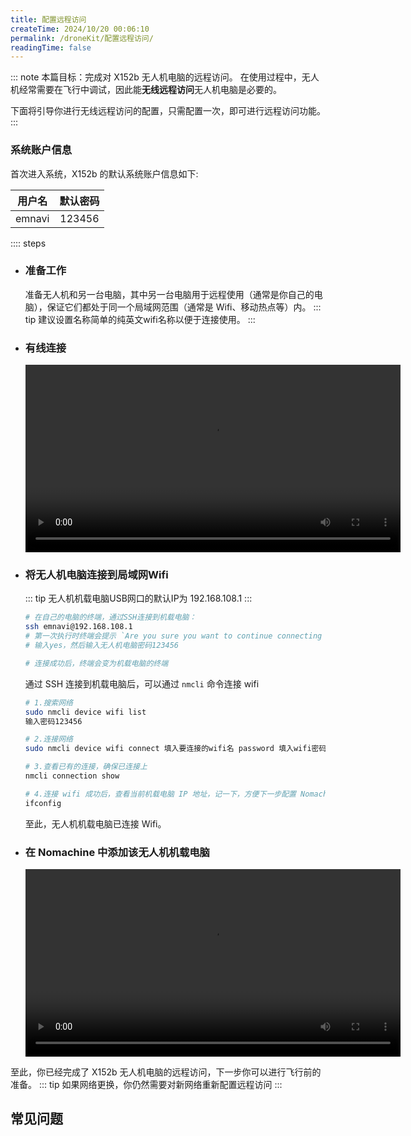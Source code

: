 ```yaml
---
title: 配置远程访问
createTime: 2024/10/20 00:06:10
permalink: /droneKit/配置远程访问/
readingTime: false
---
```


<!-- ## 如何畅快的使用：
需要进行代码编写时，使用 VSCode 进行 SSH 远程访问
需要进行代码执行或可视化查看时，使用 Nomachine 进行远程访问 -->
<!-- TODO(Derkai): 缺一张 VSCode 和 Nomachine 同时使用的图 -->

::: note 本篇目标：完成对 X152b 无人机电脑的远程访问。
在使用过程中，无人机经常需要在飞行中调试，因此能**无线远程访问**无人机电脑是必要的。

下面将引导你进行无线远程访问的配置，只需配置一次，即可进行远程访问功能。
:::

### 系统账户信息
首次进入系统，X152b 的默认系统账户信息如下:

| 用户名        | 默认密码        |
| ------------- |:-------------:|
| emnavi      | 123456 |

:::: steps

- ### 准备工作
    准备无人机和另一台电脑，其中另一台电脑用于远程使用（通常是你自己的电脑），保证它们都处于同一个局域网范围（通常是 Wifi、移动热点等）内。
    ::: tip 建议设置名称简单的纯英文wifi名称以便于连接使用。
    :::

- ### 有线连接

    <div>
    <video width="600" controls>
        <source src="https://emnavi-doc-img.oss-cn-beijing.aliyuncs.com/emnavi_video/intro/usb_connect_drone.mp4" type="video/mp4" />
        您的浏览器不支持 video 标签。
    </video>
    </div>

- ### 将无人机电脑连接到局域网Wifi

    ::: tip 无人机机载电脑USB网口的默认IP为 192.168.108.1
    :::
    ``` bash
    # 在自己的电脑的终端，通过SSH连接到机载电脑：
    ssh emnavi@192.168.108.1
    # 第一次执行时终端会提示 `Are you sure you want to continue connecting (yes/no/[fingerprint])?` 
    # 输入yes，然后输入无人机电脑密码123456

    # 连接成功后，终端会变为机载电脑的终端

    ```

    通过 SSH 连接到机载电脑后，可以通过 `nmcli` 命令连接 wifi

    ``` bash
    # 1.搜索网络
    sudo nmcli device wifi list
    输入密码123456

    # 2.连接网络
    sudo nmcli device wifi connect 填入要连接的wifi名 password 填入wifi密码

    # 3.查看已有的连接，确保已连接上
    nmcli connection show

    # 4.连接 wifi 成功后，查看当前机载电脑 IP 地址，记一下，方便下一步配置 Nomachine
    ifconfig
    ```
    至此，无人机机载电脑已连接 Wifi。

- ### 在 Nomachine 中添加该无人机机载电脑
    <div>
    <video width="600" controls>
        <source src="https://emnavi-doc-img.oss-cn-beijing.aliyuncs.com/emnavi_video/intro/takeoff_demo.mp4" type="video/mp4" />
        您的浏览器不支持 video 标签。
    </video>
    </div>

至此，你已经完成了 X152b 无人机电脑的远程访问，下一步你可以进行飞行前的准备。
::: tip 如果网络更换，你仍然需要对新网络重新配置远程访问
::: 

<!-- TODO(Derkai): 给出其他两种连接方式 -->

## 常见问题

<LinkCard icon="twemoji:astonished-face" title="Nomachine 远程连接问题" href="/droneKit/电脑问题排查/Nomachine远程工具问题/" > </LinkCard>